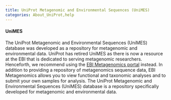 ```yaml
---
title: UniProt Metagenomic and Environmental Sequences (UniMES)
categories: About_UniProt,help
---
```


#### UniMES

The UniProt Metagenomic and Environmental Sequences (UniMES) database was developed as a repository for metagenomic and environmental data. UniProt has retired UniMES as there is now a resource at the EBI that is dedicated to serving metagenomic researchers. Henceforth, we recommend using the [EBI Metagenomics portal](https://www.ebi.ac.uk/metagenomics/) instead. In addition to providing a repository of metagenomics sequence data, EBI Metagenomics allows you to view functional and taxonomic analyses and to submit your own samples for analysis. The UniProt Metagenomic and Environmental Sequences (UniMES) database is a repository specifically developed for metagenomic and environmental data.